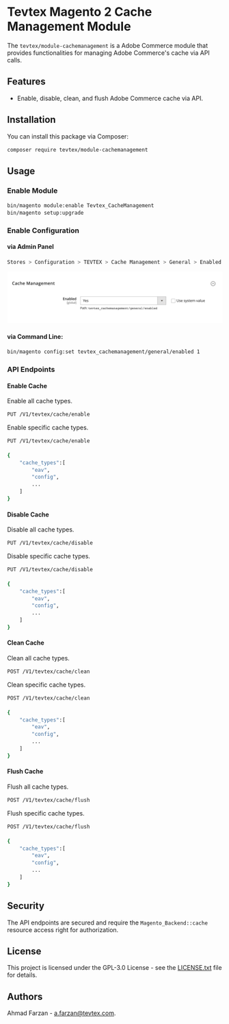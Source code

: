 # Tevtex Magento 2 Cache Management Module

The `tevtex/module-cachemanagement` is a Adobe Commerce module that provides
functionalities for managing Adobe Commerce's cache via API calls.

## Features

- Enable, disable, clean, and flush Adobe Commerce cache via API.

## Installation

You can install this package via Composer:

```bash
composer require tevtex/module-cachemanagement
```

## Usage

### Enable Module

```bash
bin/magento module:enable Tevtex_CacheManagement
bin/magento setup:upgrade
```

### Enable Configuration

#### via Admin Panel

```bash
Stores > Configuration > TEVTEX > Cache Management > General > Enabled
```

![TEVTEX Cache Management](./docs/images/tevtex_cachemanagement_configuration.png)

#### via Command Line:

```bash
bin/magento config:set tevtex_cachemanagement/general/enabled 1
```

### API Endpoints

#### Enable Cache

Enable all cache types.

```bash
PUT /V1/tevtex/cache/enable
```

Enable specific cache types.

```bash
PUT /V1/tevtex/cache/enable

{
    "cache_types":[
        "eav",
        "config",
        ...
    ]
}
```

#### Disable Cache

Disable all cache types.

```bash
PUT /V1/tevtex/cache/disable
```

Disable specific cache types.

```bash 
PUT /V1/tevtex/cache/disable

{
    "cache_types":[
        "eav",
        "config",
        ...
    ]
}
```

#### Clean Cache

Clean all cache types.

```bash
POST /V1/tevtex/cache/clean
```

Clean specific cache types.

```bash
POST /V1/tevtex/cache/clean

{
    "cache_types":[
        "eav",
        "config",
        ...
    ]
}
```

#### Flush Cache

Flush all cache types.

```bash
POST /V1/tevtex/cache/flush
```

Flush specific cache types.

```bash
POST /V1/tevtex/cache/flush

{
    "cache_types":[
        "eav",
        "config",
        ...
    ]
}
```

## Security

The API endpoints are secured and require the `Magento_Backend::cache` resource
access right for authorization.

## License

This project is licensed under the GPL-3.0 License - see
the [LICENSE.txt](./LICENSE.txt) file
for details.

## Authors

Ahmad Farzan - <a.farzan@tevtex.com>.
